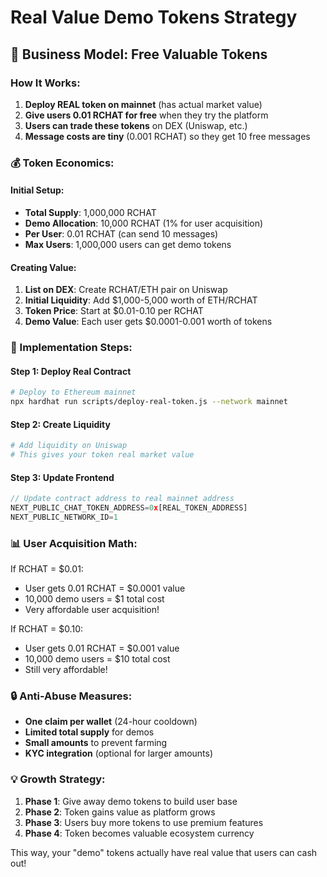 # Real Value Demo Tokens Strategy

## 🎯 Business Model: Free Valuable Tokens

### How It Works:
1. **Deploy REAL token on mainnet** (has actual market value)
2. **Give users 0.01 RCHAT for free** when they try the platform
3. **Users can trade these tokens** on DEX (Uniswap, etc.)
4. **Message costs are tiny** (0.001 RCHAT) so they get 10 free messages

### 💰 Token Economics:

#### Initial Setup:
- **Total Supply**: 1,000,000 RCHAT
- **Demo Allocation**: 10,000 RCHAT (1% for user acquisition)
- **Per User**: 0.01 RCHAT (can send 10 messages)
- **Max Users**: 1,000,000 users can get demo tokens

#### Creating Value:
1. **List on DEX**: Create RCHAT/ETH pair on Uniswap
2. **Initial Liquidity**: Add $1,000-5,000 worth of ETH/RCHAT
3. **Token Price**: Start at $0.01-0.10 per RCHAT
4. **Demo Value**: Each user gets $0.0001-0.001 worth of tokens

### 🚀 Implementation Steps:

#### Step 1: Deploy Real Contract
```bash
# Deploy to Ethereum mainnet
npx hardhat run scripts/deploy-real-token.js --network mainnet
```

#### Step 2: Create Liquidity
```bash
# Add liquidity on Uniswap
# This gives your token real market value
```

#### Step 3: Update Frontend
```javascript
// Update contract address to real mainnet address
NEXT_PUBLIC_CHAT_TOKEN_ADDRESS=0x[REAL_TOKEN_ADDRESS]
NEXT_PUBLIC_NETWORK_ID=1
```

### 📊 User Acquisition Math:

If RCHAT = $0.01:
- User gets 0.01 RCHAT = $0.0001 value
- 10,000 demo users = $1 total cost
- Very affordable user acquisition!

If RCHAT = $0.10:
- User gets 0.01 RCHAT = $0.001 value  
- 10,000 demo users = $10 total cost
- Still very affordable!

### 🔒 Anti-Abuse Measures:
- **One claim per wallet** (24-hour cooldown)
- **Limited total supply** for demos
- **Small amounts** to prevent farming
- **KYC integration** (optional for larger amounts)

### 💡 Growth Strategy:
1. **Phase 1**: Give away demo tokens to build user base
2. **Phase 2**: Token gains value as platform grows
3. **Phase 3**: Users buy more tokens to use premium features
4. **Phase 4**: Token becomes valuable ecosystem currency

This way, your "demo" tokens actually have real value that users can cash out!
